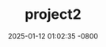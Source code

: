 ---
layout: default
title:  "project2"
description: "Another awesome project"
date:   2025-01-12 01:02:35 -0800
categories: jekyll update
---